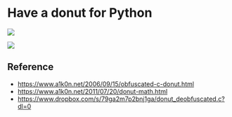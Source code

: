 # Have a donut for Python

![](result.png)

![](result_code.png)

## Reference

- https://www.a1k0n.net/2006/09/15/obfuscated-c-donut.html
- https://www.a1k0n.net/2011/07/20/donut-math.html
- https://www.dropbox.com/s/79ga2m7p2bnj1ga/donut_deobfuscated.c?dl=0
 
       
